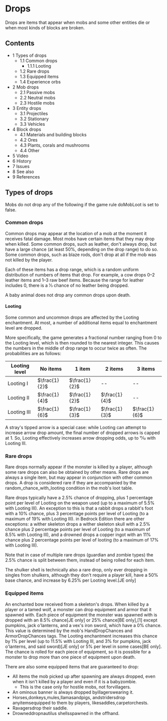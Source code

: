 # Drops
Drops are items that appear when mobs and some other entities die or when most kinds of blocks are broken.

## Contents
- 1 Types of drops
	- 1.1 Common drops
		- 1.1.1 Looting
	- 1.2 Rare drops
	- 1.3 Equipped items
	- 1.4 Experience orbs
- 2 Mob drops
	- 2.1 Passive mobs
	- 2.2 Neutral mobs
	- 2.3 Hostile mobs
- 3 Entity drops
	- 3.1 Projectiles
	- 3.2 Stationary
	- 3.3 Vehicles
- 4 Block drops
	- 4.1 Materials and building blocks
	- 4.2 Ores
	- 4.3 Plants, corals and mushrooms
	- 4.4 Other
- 5 Video
- 6 History
- 7 Issues
- 8 See also
- 9 References

## Types of drops
Mobs do not drop any of the following if the game rule doMobLoot is set to false.

### Common drops
Common drops may appear at the location of a mob at the moment it receives fatal damage. Most mobs have certain items that they may drop when killed. Some common drops, such as leather, don't always drop, but have a large chance (at least 50%, depending on the drop range) to do so. Some common drops, such as blaze rods, don't drop at all if the mob was not killed by the player.

Each of these items has a drop range, which is a random uniform distribution of numbers of items that drop. For example, a cow drops 0–2 leather items and 1–3 raw beef items. Because the range for leather includes 0, there is a 1⁄3 chance of no leather being dropped.

A baby animal does not drop any common drops upon death. 

#### Looting
Some common and uncommon drops are affected by the Looting enchantment. At most, a number of additional items equal to enchantment level are dropped.

More specifically, the game generates a fractional number ranging from 0 to the Looting level, which is then rounded to the nearest integer. This causes the numbers in the middle of drop range to occur twice as often. The probabilities are as follows:

| Looting level | No items      | 1 item        | 2 items       | 3 items       |
|---------------|---------------|---------------|---------------|---------------|
| Looting I     | $\frac{1}{2}$ | $\frac{1}{2}$ | --            | --            |
| Looting II    | $\frac{1}{4}$ | $\frac{1}{2}$ | $\frac{1}{4}$ | --            |
| Looting III   | $\frac{1}{6}$ | $\frac{1}{3}$ | $\frac{1}{3}$ | $\frac{1}{6}$ |

A stray's tipped arrow is a special case: while Looting can attempt to increase arrow drop amount, the final number of dropped arrows is capped at 1. So, Looting effectively increases arrow dropping odds, up to 11⁄12 with Looting III.

### Rare drops
Rare drops normally appear if the monster is killed by a player, although some rare drops can also be obtained by other means. Rare drops are always a single item, but may appear in conjunction with other common drops. A drop is considered rare if they are accompanied by the random_chance_with_looting condition in the mob's loot table.

Rare drops typically have a 2.5% chance of dropping, plus 1 percentage point per level of Looting on the weapon used (up to a maximum of 5.5% with Looting III). An exception to this is that a rabbit drops a rabbit's foot with a 10% chance, plus 3 percentage points per level of Looting (to a maximum of 19% with Looting III). in Bedrock Edition there are other exceptions: a wither skeleton drops a wither skeleton skull with a 2.5% chance plus 2 percentage points per level of Looting (to a maximum of 8.5% with Looting III), and a drowned drops a copper ingot with an 11% chance plus 2 percentage points per level of looting (to a maximum of 17% with Looting III).

Note that in case of multiple rare drops (guardian and zombie types) the 2.5% chance is split between them, instead of being rolled for each item.

The shulker shell is technically also a rare drop, only ever dropping in singles from shulkers, although they don't require a player kill, have a 50% base chance, and increase by 6.25% per Looting level.‌[JE  only]

### Equipped items
An enchanted bow received from a skeleton's drops.
When killed by a player or a tamed wolf, a monster can drop equipment and armor that it spawned with. Each piece of equipment the monster was spawned with is dropped with an 8.5% chance‌[JE  only] or 25% chance‌[BE  only],[1] except pumpkins, jack o'lanterns, and a vex's iron sword, which have a 0% chance. This value is determined by the mob's HandDropChances and ArmorDropChances tags. The Looting enchantment increases this chance by 1% per level (up to 11.5% with Looting III, and 3% for pumpkins, jack o'lanterns, and said sword)‌[JE  only] or 5% per level in some cases‌[BE  only]. The chance is rolled for each piece of equipment, so it is possible for a monster to drop more than one piece of equipment upon death.

There are also some equipped items that are guaranteed to drop:

- All items the mob picked up after spawning are always dropped, even when it isn't killed by a player and even if it is a babyzombie.
	- This is the case only for hostile mobs, not forvillagers.
- An ominous banner is always dropped byillagerswearing it.
- Horses,donkeys,mules,llamasandpigs, andstridersdrop anyitemsequipped to them by players, likesaddles,carpetorchests.
- Ravagersdrop their saddle.
- Drowneddropnautilus shellsspawned in the offhand.

